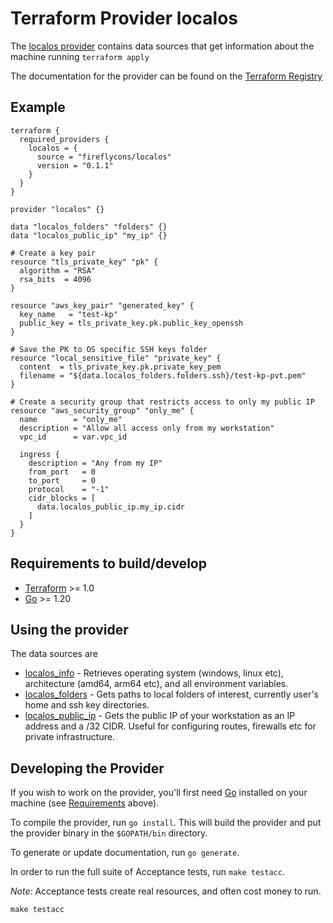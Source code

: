 # Terraform Provider localos

The [localos provider](./docs/index.md) contains data sources that get information about the machine running `terraform apply`

The documentation for the provider can be found on the [Terraform Registry](https://registry.terraform.io/providers/fireflycons/localos/latest/docs)

## Example

```hcl
terraform {
  required_providers {
    localos = {
      source = "fireflycons/localos"
      version = "0.1.1"
    }
  }
}

provider "localos" {}

data "localos_folders" "folders" {}
data "localos_public_ip" "my_ip" {}

# Create a key pair
resource "tls_private_key" "pk" {
  algorithm = "RSA"
  rsa_bits  = 4096
}

resource "aws_key_pair" "generated_key" {
  key_name   = "test-kp"
  public_key = tls_private_key.pk.public_key_openssh
}

# Save the PK to OS specific SSH keys folder
resource "local_sensitive_file" "private_key" {
  content  = tls_private_key.pk.private_key_pem
  filename = "${data.localos_folders.folders.ssh}/test-kp-pvt.pem"
}

# Create a security group that restricts access to only my public IP
resource "aws_security_group" "only_me" {
  name        = "only_me"
  description = "Allow all access only from my workstation"
  vpc_id      = var.vpc_id

  ingress {
    description = "Any from my IP"
    from_port   = 0
    to_port     = 0
    protocol    = "-1"
    cidr_blocks = [
      data.localos_public_ip.my_ip.cidr
    ]
  }
}
```


## Requirements to build/develop

- [Terraform](https://developer.hashicorp.com/terraform/downloads) >= 1.0
- [Go](https://golang.org/doc/install) >= 1.20

## Using the provider

The data sources are

* [localos_info](./docs/data-sources/info.md) - Retrieves operating system (windows, linux etc), architecture (amd64, arm64 etc), and all environment variables.
* [localos_folders](./docs/data-sources/folders.md) - Gets paths to local folders of interest, currently user's home and ssh key directories.
* [localos_public_ip](./docs/data-sources/public_ip.md) - Gets the public IP of your workstation as an IP address and a /32 CIDR. Useful for configuring routes, firewalls etc for private infrastructure.


## Developing the Provider

If you wish to work on the provider, you'll first need [Go](http://www.golang.org) installed on your machine (see [Requirements](#requirements) above).

To compile the provider, run `go install`. This will build the provider and put the provider binary in the `$GOPATH/bin` directory.

To generate or update documentation, run `go generate`.

In order to run the full suite of Acceptance tests, run `make testacc`.

*Note:* Acceptance tests create real resources, and often cost money to run.

```shell
make testacc
```
